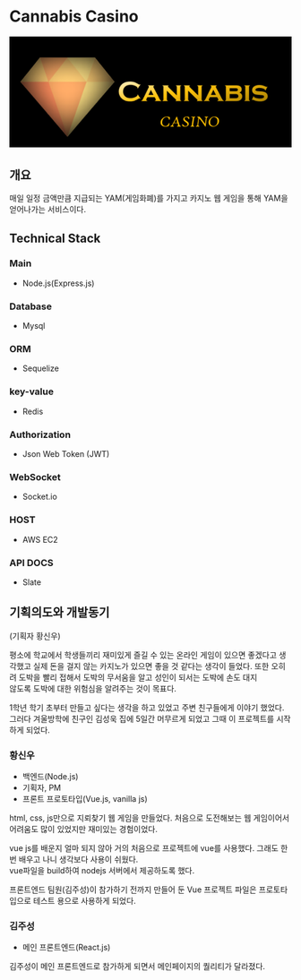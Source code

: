 Cannabis Casino
=================
![logo](./img/logo.png)
## 개요
매일 일정 금액만큼 지급되는 YAM(게임화폐)를 가지고 카지노 웹 게임을 통해 YAM을
얻어나가는 서비스이다.

## Technical Stack
### Main
* Node.js(Express.js)
### Database
* Mysql
### ORM
* Sequelize
### key-value
* Redis
### Authorization
* Json Web Token (JWT)
### WebSocket
* Socket.io
### HOST
* AWS EC2
### API DOCS
* Slate

## 기획의도와 개발동기
(기획자 황신우)   

평소에 학교에서 학생들끼리 재미있게 즐길 수 있는 온라인 게임이 있으면 좋겠다고 
생각했고 실제 돈을 걸지 않는 카지노가 있으면 좋을 것 같다는 생각이 들었다. 
또한 오히려 도박을 빨리 접해서 도박의 무서움을 알고 성인이 되서는 도박에 손도 대지  
않도록 도박에 대한 위험심을 알려주는 것이 목표다.  
   
1학년 학기 초부터 만들고 싶다는 생각을 하고 있었고 주변 친구들에게 이야기 했었다. 
그러다 겨울방학에 친구인 김성욱 집에 5일간 머무르게 되었고 그때 이 프로젝트를 
시작하게 되었다.  
  
### 황신우
* 백엔드(Node.js)
* 기획자, PM
* 프론트 프로토타입(Vue.js, vanilla js)  

html, css, js만으로 지뢰찾기 웹 게임을 만들었다. 
처음으로 도전해보는 웹 게임이어서 어려움도 많이 있었지만 재미있는 경험이었다.

vue js를 배운지 얼마 되지 않아 거의 처음으로 프로젝트에 vue를 사용했다.
그래도 한 번 배우고 나니 생각보다 사용이 쉬웠다.  
vue파일을 build하여 nodejs 서버에서 제공하도록 했다.  

프론트엔드 팀원(김주성)이 참가하기 전까지 만들어 둔 Vue 프로젝트 파일은 프로토타입으로
테스트 용으로 사용하게 되었다. 

### 김주성
* 메인 프론트엔드(React.js)

김주성이 메인 프론트엔드로 참가하게 되면서 메인페이지의 퀄리티가 달라졌다. 
